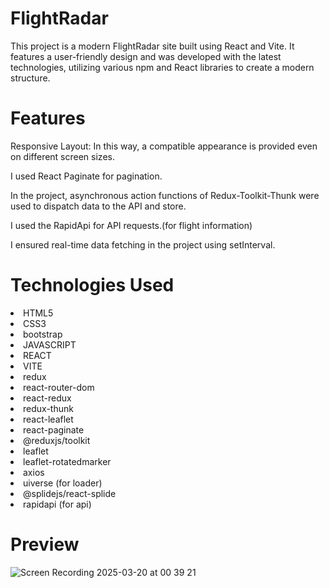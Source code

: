 <h1>FlightRadar</h1>
  
<p>This project is a modern FlightRadar site built using React and Vite. It features a user-friendly design and was developed with the latest technologies, utilizing various npm and React libraries to create a modern structure.</p>

<h1>Features</h1>

<p>Responsive Layout: In this way, a compatible appearance is provided even on different screen sizes.</p>
<p>I used React Paginate for pagination.</p>
<p>In the project, asynchronous action functions of Redux-Toolkit-Thunk were used to dispatch data to the API and store.</p>
<p>I used the RapidApi for API requests.(for flight information)</p>
<p>I ensured real-time data fetching in the project using setInterval.</p>

<h1>Technologies Used</h1>

<li>HTML5</li>
<li>CSS3</li>
<li>bootstrap</li>
<li>JAVASCRIPT</li>
<li>REACT</li>
<li>VITE</li>
<li>redux</li>
<li>react-router-dom</li>
<li>react-redux</li>
<li>redux-thunk</li>
<li>react-leaflet</li>
<li>react-paginate</li>
<li>@reduxjs/toolkit</li>
<li>leaflet</li>
<li>leaflet-rotatedmarker</li>
<li>axios</li>
<li>uiverse (for loader)</li>
<li>@splidejs/react-splide</li>
<li>rapidapi (for api)</li>


<h1>Preview</h1>

![Screen Recording 2025-03-20 at 00 39 21](https://github.com/user-attachments/assets/da587534-fdb9-4f51-a348-8b6aa6b8af50)
